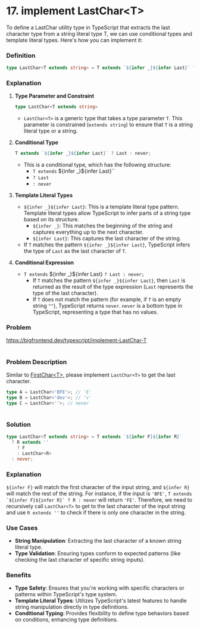 # 17. implement LastChar\<T\>

To define a LastChar<T> utility type in TypeScript that extracts the last character type from a string literal type T, we can use conditional types and template literal types. Here's how you can implement it:

### Definition

```typescript
type LastChar<T extends string> = T extends `${infer _}${infer Last}` ? Last : never;
```

### Explanation

1. **Type Parameter and Constraint**
    
    ```typescript
    type LastChar<T extends string>
    ```
    
    * `LastChar<T>` is a generic type that takes a type parameter `T`. This parameter is constrained (`extends string`) to ensure that `T` is a string literal type or a string.
2. **Conditional Type**
    
    ```typescript
    T extends `${infer _}${infer Last}` ? Last : never;
    ```
    
    * This is a conditional type, which has the following structure:
        * `T extends` ${infer _}${infer Last}``
        * `? Last`
        * `: never`
3. **Template Literal Types**
    
    * `${infer _}${infer Last}`: This is a template literal type pattern. Template literal types allow TypeScript to infer parts of a string type based on its structure.
        * `${infer _}`: This matches the beginning of the string and captures everything up to the next character.
        * `${infer Last}`: This captures the last character of the string.
    * If `T` matches the pattern `${infer _}${infer Last}`, TypeScript infers the type of `Last` as the last character of `T`.
4. **Conditional Expression**
    
    * `T extends` ${infer _}${infer Last} `? Last : never;`
        * If `T` matches the pattern `${infer _}${infer Last}`, then `Last` is returned as the result of the type expression (`Last` represents the type of the last character).
        * If `T` does not match the pattern (for example, if `T` is an empty string `""`), TypeScript returns `never`. `never` is a bottom type in TypeScript, representing a type that has no values.


### Problem

https://bigfrontend.dev/typescript/implement-LastChar-T

#

### Problem Description

Similar to [FirstChar\<T\>](https://bigfrontend.dev/typescript/FirstChar), please implement `LastChar<T>` to get the last character.

```ts
type A = LastChar<'BFE'>; // 'E'
type B = LastChar<'dev'>; // 'v'
type C = LastChar<''>; // never
```

#

### Solution

```ts
type LastChar<T extends string> = T extends `${infer F}${infer R}`
  ? R extends ''
    ? F
    : LastChar<R>
  : never;
```

### Explanation

`${infer F}` will match the first character of the input string, and `${infer R}` will match the rest of the string. For instance, if the input is `'BFE'`, `` T extends `${infer F}${infer R}` ? R : never `` will return `'FE'`. Therefore, we need to recursively call `LastChar<T>` to get to the last character of the input string and use `R extends ''` to check if there is only one character in the string.


### Use Cases

* **String Manipulation**: Extracting the last character of a known string literal type.
* **Type Validation**: Ensuring types conform to expected patterns (like checking the last character of specific string inputs).

### Benefits

* **Type Safety**: Ensures that you're working with specific characters or patterns within TypeScript's type system.
* **Template Literal Types**: Utilizes TypeScript's latest features to handle string manipulation directly in type definitions.
* **Conditional Typing**: Provides flexibility to define type behaviors based on conditions, enhancing type definitions.